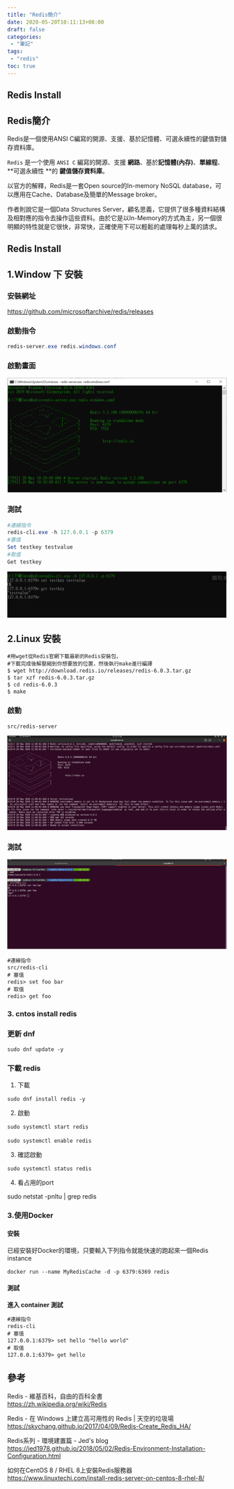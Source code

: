 ```yaml
---
title: "Redis簡介"
date: 2020-05-20T10:11:13+08:00
draft: false
categories:
 - "筆記"
tags:
 - "redis"
toc: true
---
```




## Redis Install

<!-- 簡介 -->



<!--more-->

## Redis簡介

Redis是一個使用ANSI C編寫的開源、支援、基於記憶體、可選永續性的鍵值對儲存資料庫。

`Redis` 是一个使用 `ANSI C` 編寫的開源、支援 **網路**、基於**記憶體(內存)**、**單線程**、**可選永續性 **的 **鍵值儲存資料庫**。

以官方的解釋，Redis是一套Open source的In-memory NoSQL database，可以應用在Cache、Database及簡單的Message broker。

作者則說它是一個Data Structures Server，顧名思義，它提供了很多種資料結構及相對應的指令去操作這些資料。由於它是以In-Memory的方式為主，另一個很明顯的特性就是它很快，非常快，正確使用下可以輕鬆的處理每秒上萬的請求。


<!--more-->

## Redis Install

## 1.Window 下 安裝

### 安裝網址

https://github.com/microsoftarchive/redis/releases

### 啟動指令

```powershell
redis-server.exe redis.windows.conf
```

### 啟動畫面

![runRedisWin](/images/redis/runRedisWin.png)

### 測試  

```powershell
#連線指令
redis-cli.exe -h 127.0.0.1 -p 6379
#塞值
Set testkey testvalue
#取值
Get testkey
```

![redisWinTest](/images/redis/redisWinTest.png)


## 2.Linux 安裝


```shell
#用wget從Redis官網下載最新的Redis安裝包，
#下載完成後解壓縮到你想要放的位置，然後執行make進行編譯
$ wget http://download.redis.io/releases/redis-6.0.3.tar.gz
$ tar xzf redis-6.0.3.tar.gz
$ cd redis-6.0.3
$ make
```

### 啟動 

``` shell
src/redis-server
```

![runRedisUbuntu](/images/redis/runRedisUbuntu.png)

### 測試

![redisUbuntuTest](/images/redis/redisUbuntuTest.png)

```shell
#連線指令
src/redis-cli  
# 塞值
redis> set foo bar  
# 取值
redis> get foo  
```

### 3. cntos install redis

### 更新 dnf

```shell
sudo dnf update -y
```

### 下載 redis 
1. 下載
```
sudo dnf install redis -y
```
2. 啟動
```
sudo systemctl start redis 

sudo systemctl enable redis
```

3. 確認啟動
```
sudo systemctl status redis
```

4. 看占用的port

 sudo netstat -pnltu | grep redis



### 3.使用Docker

#### 安裝

已經安裝好Docker的環境，只要輸入下列指令就能快速的跑起來一個Redis instance

```
docker run --name MyRedisCache -d -p 6379:6369 redis
```

#### 測試

**進入 container 測試**

```
#連線指令
redis-cli
# 塞值
127.0.0.1:6379> set hello "hello world"
# 取值
127.0.0.1:6379> get hello
```



## 參考

Redis - 維基百科，自由的百科全書  
https://zh.wikipedia.org/wiki/Redis  

Redis - 在 Windows 上建立高可用性的 Redis | 天空的垃圾場  
https://skychang.github.io/2017/04/09/Redis-Create_Redis_HA/  

Redis系列 - 環境建置篇 - Jed's blog  
https://jed1978.github.io/2018/05/02/Redis-Environment-Installation-Configuration.html

如何在CentOS 8 / RHEL 8上安裝Redis服務器
https://www.linuxtechi.com/install-redis-server-on-centos-8-rhel-8/




